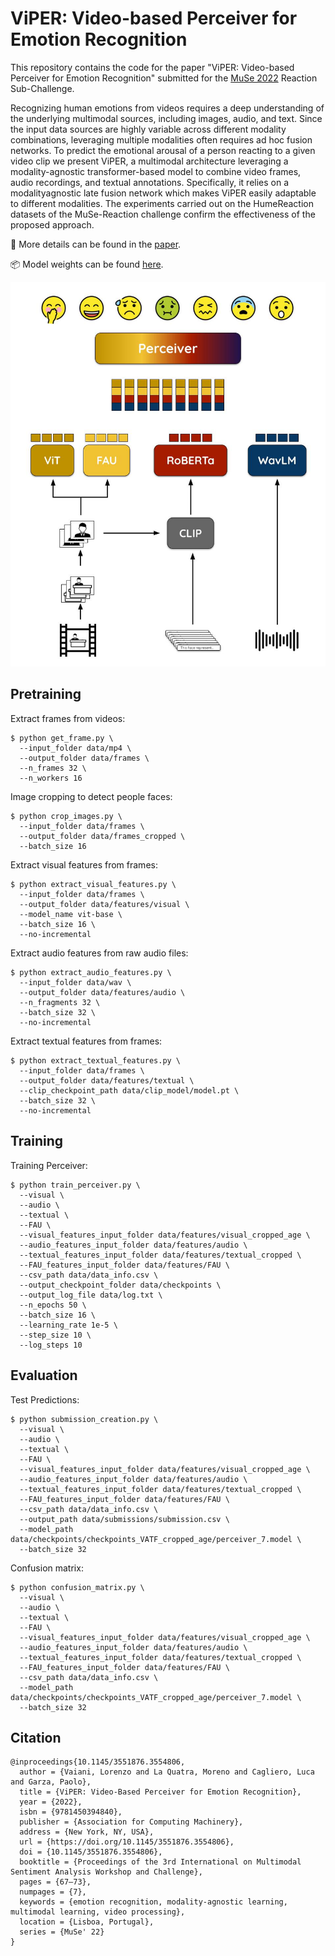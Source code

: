 # ViPER: Video-based Perceiver for Emotion Recognition

This repository contains the code for the paper "ViPER: Video-based Perceiver for Emotion Recognition" submitted for the [MuSe 2022](https://www.muse-challenge.org/muse2022) Reaction Sub-Challenge.

Recognizing human emotions from videos requires a deep understanding of the underlying multimodal sources, including images, audio, and text. Since the input data sources are highly variable across different modality combinations, leveraging multiple modalities often requires ad hoc fusion networks. To predict the emotional arousal of a person reacting to a given video clip we present ViPER, a multimodal architecture leveraging a modality-agnostic transformer-based model to combine video frames, audio recordings, and textual annotations. Specifically, it relies on a modalityagnostic late fusion network which makes ViPER easily adaptable to different modalities. The experiments carried out on the HumeReaction datasets of the MuSe-Reaction challenge confirm the effectiveness of the proposed approach. 

📜 More details can be found in the [paper](https://dl.acm.org/doi/10.1145/3551876.3554806).

📦 Model weights can be found [here](https://huggingface.co/VaianiLorenzo). 

<p align="center">
  <img src="ViPER.jpg">
</p>

## Pretraining

Extract frames from videos:

```
$ python get_frame.py \
  --input_folder data/mp4 \
  --output_folder data/frames \
  --n_frames 32 \
  --n_workers 16
```

Image cropping to detect people faces:

```
$ python crop_images.py \
  --input_folder data/frames \
  --output_folder data/frames_cropped \
  --batch_size 16 
```

Extract visual features from frames:

```
$ python extract_visual_features.py \
  --input_folder data/frames \
  --output_folder data/features/visual \
  --model_name vit-base \
  --batch_size 16 \
  --no-incremental
```

Extract audio features from raw audio files:

```
$ python extract_audio_features.py \
  --input_folder data/wav \
  --output_folder data/features/audio \
  --n_fragments 32 \
  --batch_size 32 \
  --no-incremental
```

Extract textual features from frames:

```
$ python extract_textual_features.py \
  --input_folder data/frames \
  --output_folder data/features/textual \
  --clip_checkpoint_path data/clip_model/model.pt \
  --batch_size 32 \
  --no-incremental
```

## Training

Training Perceiver:

```
$ python train_perceiver.py \
  --visual \
  --audio \
  --textual \
  --FAU \
  --visual_features_input_folder data/features/visual_cropped_age \
  --audio_features_input_folder data/features/audio \
  --textual_features_input_folder data/features/textual_cropped \
  --FAU_features_input_folder data/features/FAU \
  --csv_path data/data_info.csv \
  --output_checkpoint_folder data/checkpoints \
  --output_log_file data/log.txt \
  --n_epochs 50 \
  --batch_size 16 \
  --learning_rate 1e-5 \
  --step_size 10 \
  --log_steps 10
```

## Evaluation

Test Predictions:

```
$ python submission_creation.py \
  --visual \
  --audio \
  --textual \
  --FAU \
  --visual_features_input_folder data/features/visual_cropped_age \
  --audio_features_input_folder data/features/audio \
  --textual_features_input_folder data/features/textual_cropped \
  --FAU_features_input_folder data/features/FAU \
  --csv_path data/data_info.csv \
  --output_path data/submissions/submission.csv \
  --model_path data/checkpoints/checkpoints_VATF_cropped_age/perceiver_7.model \
  --batch_size 32
```

Confusion matrix:

```
$ python confusion_matrix.py \
  --visual \
  --audio \
  --textual \
  --FAU \
  --visual_features_input_folder data/features/visual_cropped_age \
  --audio_features_input_folder data/features/audio \
  --textual_features_input_folder data/features/textual_cropped \
  --FAU_features_input_folder data/features/FAU \
  --csv_path data/data_info.csv \
  --model_path data/checkpoints/checkpoints_VATF_cropped_age/perceiver_7.model \
  --batch_size 32
```

## Citation
```
@inproceedings{10.1145/3551876.3554806,
  author = {Vaiani, Lorenzo and La Quatra, Moreno and Cagliero, Luca and Garza, Paolo},
  title = {ViPER: Video-Based Perceiver for Emotion Recognition},
  year = {2022},
  isbn = {9781450394840},
  publisher = {Association for Computing Machinery},
  address = {New York, NY, USA},
  url = {https://doi.org/10.1145/3551876.3554806},
  doi = {10.1145/3551876.3554806},
  booktitle = {Proceedings of the 3rd International on Multimodal Sentiment Analysis Workshop and Challenge},
  pages = {67–73},
  numpages = {7},
  keywords = {emotion recognition, modality-agnostic learning, multimodal learning, video processing},
  location = {Lisboa, Portugal},
  series = {MuSe' 22}
}
```



